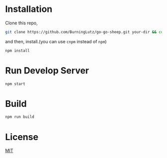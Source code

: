 # Installation

Clone this repo,

```bash
git clone https://github.com/BurningLutz/go-go-sheep.git your-dir && cd your-dir
```

and then, install.(you can use `cnpm` instead of `npm`)

```bash
npm install
```

# Run Develop Server

```bash
npm start
```

# Build

```bash
npm run build
```

# License

[MIT](/LICENSE)
